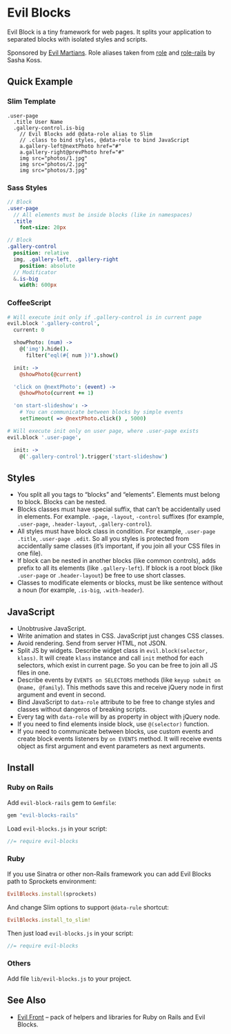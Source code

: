 # Evil Blocks

Evil Block is a tiny framework for web pages. It splits your application
to separated blocks with isolated styles and scripts.

Sponsored by [Evil Martians](http://evilmartians.com/).
Role aliases taken from [role](https://github.com/kossnocorp/role)
and [role-rails](https://github.com/kossnocorp/role-rails) by Sasha Koss.

## Quick Example

### Slim Template

```haml
.user-page
  .title User Name
  .gallery-control.is-big
    // Evil Blocks add @data-role alias to Slim
    // .class to bind styles, @data-role to bind JavaScript
    a.gallery-left@nextPhoto href="#"
    a.gallery-right@prevPhoto href="#"
    img src="photos/1.jpg"
    img src="photos/2.jpg"
    img src="photos/3.jpg"
```

### Sass Styles

```sass
// Block
.user-page
  // All elements must be inside blocks (like in namespaces)
  .title
    font-size: 20px

// Block
.gallery-control
  position: relative
  img, .gallery-left, .gallery-right
    position: absolute
  // Modificator
  &.is-big
    width: 600px
```

### CoffeeScript

```coffee
# Will execute init only if .gallery-control is in current page
evil.block '.gallery-control',
  current: 0

  showPhoto: (num) ->
    @('img').hide().
      filter("eql(#{ num })").show()

  init: ->
    @showPhoto(@current)

  'click on @nextPhoto': (event) ->
    @showPhoto(current += 1)

  'on start-slideshow': ->
    # You can communicate between blocks by simple events
    setTimeout( => @nextPhoto.click() , 5000)

# Will execute init only on user page, where .user-page exists
evil.block '.user-page',

  init: ->
    @('.gallery-control').trigger('start-slideshow')
```

## Styles

* You split all you tags to “blocks” and “elements”. Elements must belong
  to block. Blocks can be nested.
* Blocks classes must have special suffix, that can’t be accidentally used
  in elements. For example. `-page`, `-layout`, `-control` suffixes
  (for example, `.user-page`, `.header-layout`, `.gallery-control`).
* All styles must have block class in condition. For example,
  `.user-page .title`, `.user-page .edit`. So all you styles is protected
  from accidentally same classes (it’s important, if you join all your CSS files
  in one file).
* If block can be nested in another blocks (like common controls), adds prefix
  to all its elements (like `.gallery-left`). If block is a root block
  (like `.user-page` or `.header-layout`) be free to use short classes.
* Classes to modificate elements or blocks, must be like sentence without a noun
  (for example, `.is-big`, `.with-header`).

## JavaScript

* Unobtrusive JavaScript.
* Write animation and states in CSS. JavaScript just changes CSS classes.
* Avoid rendering. Send from server HTML, not JSON.
* Split JS by widgets. Describe widget class in `evil.block(selector, klass)`.
  It will create `klass` instance and call `init` method for each selectors,
  which exist in current page. So you can be free to join all JS files in one.
* Describe events by `EVENTS on SELECTORS` methods
  (like `keyup submit on @name, @family`). This methods save this and
  receive jQuery node in first argument and event in second.
* Bind JavaScript to `data-role` attribute to be free to change styles
  and classes without dangeros of breaking scripts.
* Every tag with `data-role` will by as property in object with jQuery node.
* If you need to find elements inside block, use `@(selector)` function.
* If you need to communicate between blocks, use custom events and create
  block events listeners by `on EVENTS` method. It will receive events object
  as first argument and event parameters as next arguments.

## Install

### Ruby on Rails

Add `evil-block-rails` gem to `Gemfile`:
```ruby
gem "evil-blocks-rails"
```

Load `evil-blocks.js` in your script:
```js
//= require evil-blocks
```

### Ruby

If you use Sinatra or other non-Rails framework you can add Evil Blocks path
to Sprockets environment:
```ruby
EvilBlocks.install(sprockets)
```

And change Slim options to support `@data-rule` shortcut:
```ruby
EvilBlocks.install_to_slim!
```

Then just load `evil-blocks.js` in your script:
```js
//= require evil-blocks
```

### Others

Add file `lib/evil-blocks.js` to your project.

## See Also

* [Evil Front](https://github.com/ai/evil-front) – pack of helpers and libraries
  for Ruby on Rails and Evil Blocks.
